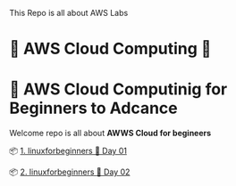 This Repo is all about AWS Labs


# 🐧 AWS  Cloud Computing 🐧

# 📁 AWS Cloud Computinig  for Beginners to Adcance

Welcome repo is all about **AWWS Cloud for begineers**   

📦 [1. linuxforbeginners 💾 Day 01](./linux-day01.md)

📦 [2. linuxforbeginners 💾 Day 02](./linux-day02.md)